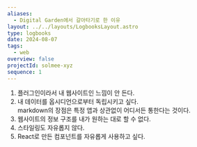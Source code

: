 ```yaml
---
aliases:
  - Digital Garden에서 갈아타기로 한 이유
layout: ../../layouts/LogbooksLayout.astro
type: logbooks
date: 2024-08-07
tags:
  - web
overview: false
projectId: solmee-xyz
sequence: 1
---
```


1. 플러그인이라서 내 웹사이트인 느낌이 안 든다.
2. 내 데이터를 옵시디언으로부터 독립시키고 싶다.  
	markdown의 장점은 특정 앱과 상관없이 어디서든 통한다는 것이다.
3. 웹사이트의 정보 구조를 내가 원하는 대로 할 수 없다.
4. 스타일링도 자유롭지 않다.
5. React로 만든 컴포넌트를 자유롭게 사용하고 싶다.